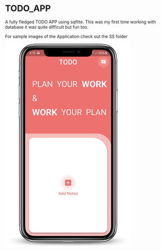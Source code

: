 # TODO_APP

A fully fledged TODO APP using sqflite.
This was my first time working with database it was quite difficult but fun too.

For sample images of the Application check out the SS folder

![addnote](https://github.com/Shashwat-Joshi/TODO_APP/blob/master/SS/addNote.png)
